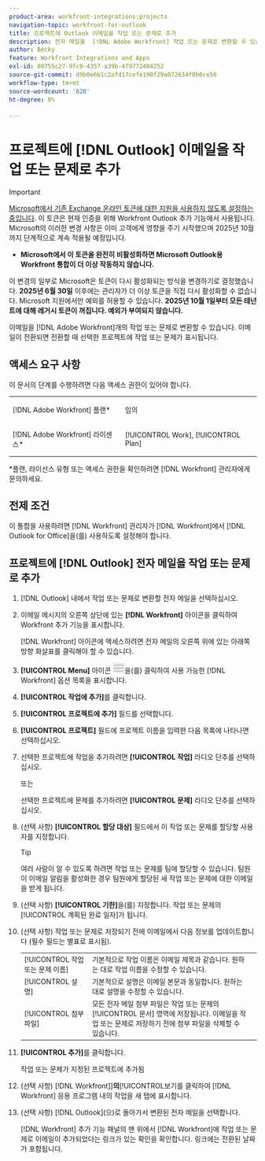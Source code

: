 ```yaml
---
product-area: workfront-integrations;projects
navigation-topic: workfront-for-outlook
title: 프로젝트에 Outlook 이메일을 작업 또는 문제로 추가
description: 전자 메일을  [!DNL Adobe Workfront] 작업 또는 문제로 변환할 수 있습니다. 이메일이 전환되면 전환할 때 선택한 프로젝트에 작업 또는 문제가 표시됩니다.
author: Becky
feature: Workfront Integrations and Apps
exl-id: 00755c27-9fc9-4357-a39b-4f9772484252
source-git-commit: d9b0e6b1c2afd17cefe190f29a072634f0b0ce50
workflow-type: tm+mt
source-wordcount: '628'
ht-degree: 0%

---
```


# 프로젝트에 [!DNL Outlook] 이메일을 작업 또는 문제로 추가

>[!IMPORTANT]
>
>[Microsoft에서 기존 Exchange 온라인 토큰에 대한 지원을 사용하지 않도록 설정하는 중입니다](https://learn.microsoft.com/en-us/office/dev/add-ins/outlook/faq-nested-app-auth-outlook-legacy-tokens). 이 토큰은 현재 인증을 위해 Workfront Outlook 추가 기능에서 사용됩니다. Microsoft의 이러한 변경 사항은 이미 고객에게 영향을 주기 시작했으며 2025년 10월까지 단계적으로 계속 적용될 예정입니다.
>
>* **Microsoft에서 이 토큰을 완전히 비활성화하면 Microsoft Outlook용 Workfront 통합이 더 이상 작동하지 않습니다.**
>
>이 변경의 일부로 Microsoft은 토큰이 다시 활성화되는 방식을 변경하기로 결정했습니다. **2025년 6월 30일** 이후에는 관리자가 더 이상 토큰을 직접 다시 활성화할 수 없습니다. Microsoft 지원에서만 예외를 허용할 수 있습니다. **2025년 10월 1일부터 모든 테넌트에 대해 레거시 토큰이 꺼집니다. 예외가 부여되지 않습니다.**

이메일을 [!DNL Adobe Workfront]개의 작업 또는 문제로 변환할 수 있습니다. 이메일이 전환되면 전환할 때 선택한 프로젝트에 작업 또는 문제가 표시됩니다.

## 액세스 요구 사항

이 문서의 단계를 수행하려면 다음 액세스 권한이 있어야 합니다.

<table style="table-layout:auto"> 
 <col> 
 <col> 
 <tbody> 
  <tr> 
   <td role="rowheader">[!DNL Adobe Workfront] 플랜*</td> 
   <td> <p>임의</p> </td> 
  </tr> 
  <tr> 
   <td role="rowheader">[!DNL Adobe Workfront] 라이센스*</td> 
   <td> <p>[!UICONTROL Work], [!UICONTROL Plan]</p> </td> 
  </tr> 
 </tbody> 
</table>

&#42;플랜, 라이선스 유형 또는 액세스 권한을 확인하려면 [!DNL Workfront] 관리자에게 문의하세요.

## 전제 조건

이 통합을 사용하려면 [!DNL Workfront] 관리자가 [!DNL Workfront]에서 [!DNL Outlook for Office]을(를) 사용하도록 설정해야 합니다.

## 프로젝트에 [!DNL Outlook] 전자 메일을 작업 또는 문제로 추가

1. [!DNL Outlook] 내에서 작업 또는 문제로 변환할 전자 메일을 선택하십시오.
1. 이메일 메시지의 오른쪽 상단에 있는 **[!DNL Workfront]** 아이콘을 클릭하여 Workfront 추가 기능을 표시합니다.

   [!DNL Workfront] 아이콘에 액세스하려면 전자 메일의 오른쪽 위에 있는 아래쪽 방향 화살표를 클릭해야 할 수 있습니다.

1. **[!UICONTROL Menu]** 아이콘 ![o365_addin_menu_icon.png](assets/o365-addin-menu2-icon.png)을(를) 클릭하여 사용 가능한 [!DNL Workfront] 옵션 목록을 표시합니다.



1. **[!UICONTROL 작업에 추가]**&#x200B;를 클릭합니다.

1. **[!UICONTROL 프로젝트에 추가]** 필드를 선택합니다.
1. **[!UICONTROL 프로젝트]** 필드에 프로젝트 이름을 입력한 다음 목록에 나타나면 선택하십시오.
1. 선택한 프로젝트에 작업을 추가하려면 **[!UICONTROL 작업]** 라디오 단추를 선택하십시오.

   또는

   선택한 프로젝트에 문제를 추가하려면 **[!UICONTROL 문제]** 라디오 단추를 선택하십시오.

1. (선택 사항) **[!UICONTROL 할당 대상]** 필드에서 이 작업 또는 문제를 할당할 사용자를 지정합니다.

   >[!TIP]
   >
   >여러 사람이 알 수 있도록 하려면 작업 또는 문제를 팀에 할당할 수 있습니다. 팀원이 이메일 알림을 활성화한 경우 팀원에게 할당된 새 작업 또는 문제에 대한 이메일을 받게 됩니다.


1. (선택 사항) **[!UICONTROL 기한]**&#x200B;을(를) 지정합니다. 작업 또는 문제의 [!UICONTROL 계획된 완료 일자]가 됩니다.
1. (선택 사항) 작업 또는 문제로 저장되기 전에 이메일에서 다음 정보를 업데이트합니다 (필수 필드는 별표로 표시됨).

   <table style="table-layout:auto">
      <tr>
        <td>[!UICONTROL 작업 또는 문제 이름]</td>
        <td>기본적으로 작업 이름은 이메일 제목과 같습니다. 원하는 대로 작업 이름을 수정할 수 있습니다.</td>
        <td></td>
      </tr>
      <tr>
        <td>[!UICONTROL 설명]</td>
        <td>기본적으로 설명은 이메일 본문과 동일합니다. 원하는 대로 설명을 수정할 수 있습니다.</td>
      </tr>
      <tr>
        <td>[!UICONTROL 첨부 파일]</td>
        <td>모든 전자 메일 첨부 파일은 작업 또는 문제의 [!UICONTROL 문서] 영역에 저장됩니다. 이메일을 작업 또는 문제로 저장하기 전에 첨부 파일을 삭제할 수 있습니다.</td>
      </tr>
   </table>

1. **[!UICONTROL 추가]**&#x200B;를 클릭합니다.

   작업 또는 문제가 지정된 프로젝트에 추가됨

1. (선택 사항) [!DNL Workfront]]**의**[!UICONTROL &#x200B;보기를 클릭하여 [!DNL Workfront] 응용 프로그램 내의 작업을 새 탭에 표시합니다.

1. (선택 사항) [!DNL Outlook]&#x200B;(으)로 돌아가서 변환된 전자 메일을 선택합니다.

   [!DNL Workfront] 추가 기능 패널의 맨 위에서 [!DNL Workfront]에 작업 또는 문제로 이메일이 추가되었다는 링크가 있는 확인을 확인합니다. 링크에는 전환된 날짜가 포함됩니다.



